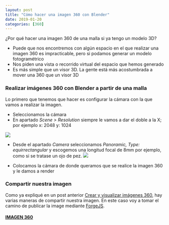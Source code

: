```yaml
---
layout: post
title: "Cómo hacer una imagen 360 con Blender"
date: 2019-01-20
categories: [360]
---
```


¿Por qué hacer una imagen 360 de una malla si ya tengo un modelo 3D?

+ Puede que nos encontremos con algún espacio en el que realizar una imagen 360 es impracticable, pero si podamos generar un modelo fotogramétrico
+ Nos piden una vista o recorrido virtual del espacio que hemos generado
+ Es más simple que un visor 3D. La gente está más acostumbrada a mover una 360 que un visor 3D

### Realizar imágenes 360 con Blender a partir de una malla

Lo primero que tenemos que hacer es configurar la cámara con la que vamos a realizar la imagen.

+ Seleccionamos la cámara
+ En apartado *Scene > Resolution* siempre le vamos a dar el doble a la X; por ejemplo x: 2048 y: 1024

![](https://joancano.github.io/static/projects/imgPosts/360_blender/resolution.PNG)

+ Desde el apartado *Camera*  seleccionamos *Panoramic, Type: equirrectangular* y escogemos una longitud focal de 8mm por ejemplo, como si se tratase un ojo de pez.
![](https://joancano.github.io/static/projects/imgPosts/360_blender/panoramic.PNG)


+ Colocamos la cámara de donde queramos que se realice la imagen 360 y le damos a render

### Compartir nuestra imagen

Como ya expliqué en un post anterior [Crear y visualizar imágenes 360](https://joancano.github.io/fotograf%C3%ADa/2019/01/02/360-photos.html), hay varias maneras de compartir nuestra imagen. En este caso voy a tomar el camino de publicar la image mediante [ForgeJS](https://forgejs.org/#home).


#### [IMAGEN 360](https://joancano.github.io/static/projects/web/banco/index.html#first-scene&uid=scene-0)
